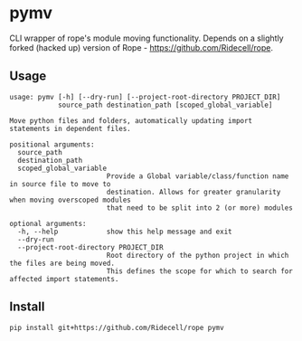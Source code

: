 # pymv

CLI wrapper of rope's module moving functionality. Depends on a slightly forked (hacked up) version of Rope - https://github.com/Ridecell/rope.


## Usage

```
usage: pymv [-h] [--dry-run] [--project-root-directory PROJECT_DIR]
            source_path destination_path [scoped_global_variable]

Move python files and folders, automatically updating import statements in dependent files.

positional arguments:
  source_path
  destination_path
  scoped_global_variable
                        Provide a Global variable/class/function name in source file to move to
                        destination. Allows for greater granularity when moving overscoped modules
                        that need to be split into 2 (or more) modules

optional arguments:
  -h, --help            show this help message and exit
  --dry-run
  --project-root-directory PROJECT_DIR
                        Root directory of the python project in which the files are being moved.
                        This defines the scope for which to search for affected import statements.
```

## Install

```
pip install git+https://github.com/Ridecell/rope pymv
```
